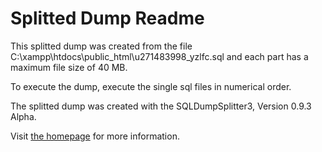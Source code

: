 Splitted Dump Readme
====================

This splitted dump was created from the file C:\xampp\htdocs\public_html\u271483998_yzlfc.sql and each part has a maximum file size of 40 MB.

To execute the dump, execute the single sql files in numerical order.

The splitted dump was created with the SQLDumpSplitter3, Version 0.9.3 Alpha.

Visit [the homepage](https://philiplb.de/sqldumpsplitter3) for more information.
